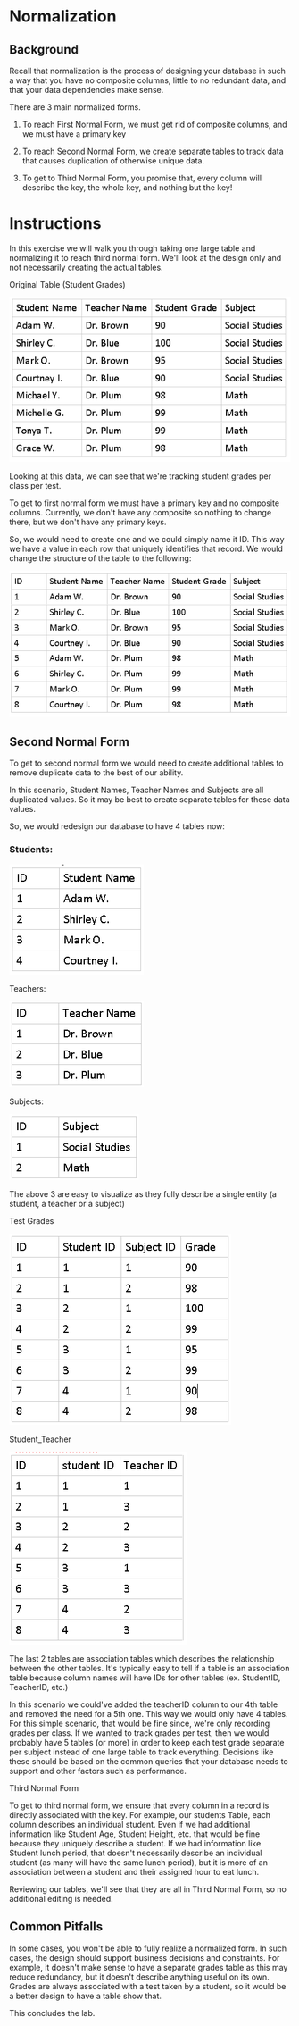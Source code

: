 # Normalization

Background
----------

Recall that normalization is the process of designing your database in such a way that you have no composite columns, little to no redundant data, and that your data dependencies make sense.

There are 3 main normalized forms.

1.  To reach First Normal Form, we must get rid of composite columns, and we must have a primary key
    
2.  To reach Second Normal Form, we create separate tables to track data that causes duplication of otherwise unique data.
    
3.  To get to Third Normal Form, you promise that, every column will describe the key, the whole key, and nothing but the key!
    

Instructions
============

In this exercise we will walk you through taking one large table and normalizing it to reach third normal form. We'll look at the design only and not necessarily creating the actual tables.

Original Table (Student Grades)

![](./../../images/image-1.png)

Looking at this data, we can see that we're tracking student grades per class per test.

To get to first normal form we must have a primary key and no composite columns. Currently, we don't have any composite so nothing to change there, but we don't have any primary keys.

So, we would need to create one and we could simply name it ID. This way we have a value in each row that uniquely identifies that record. We would change the structure of the table to the following:

![](./../../images/image-2.png)

Second Normal Form
------------------

To get to second normal form we would need to create additional tables to remove duplicate data to the best of our ability.

In this scenario, Student Names, Teacher Names and Subjects are all duplicated values. So it may be best to create separate tables for these data values.

So, we would redesign our database to have 4 tables now:

### Students:

![](./../../images/image-3.png)

Teachers:

![](./../../images/image-4.png)

Subjects:

![](./../../images/image-5.png)

The above 3 are easy to visualize as they fully describe a single entity (a student, a teacher or a subject)

Test Grades

![](./../../images/image-6.png)

Student\_Teacher

![](./../../images/image-7.png)

The last 2 tables are association tables which describes the relationship between the other tables. It's typically easy to tell if a table is an association table because column names will have IDs for other tables (ex. StudentID, TeacherID, etc.)

In this scenario we could've added the teacherID column to our 4th table and removed the need for a 5th one. This way we would only have 4 tables. For this simple scenario, that would be fine since, we're only recording grades per class. If we wanted to track grades per test, then we would probably have 5 tables (or more) in order to keep each test grade separate per subject instead of one large table to track everything. Decisions like these should be based on the common queries that your database needs to support and other factors such as performance.

Third Normal Form

To get to third normal form, we ensure that every column in a record is directly associated with the key. For example, our students Table, each column describes an individual student. Even if we had additional information like Student Age, Student Height, etc. that would be fine because they uniquely describe a student. If we had information like Student lunch period, that doesn't necessarily describe an individual student (as many will have the same lunch period), but it is more of an association between a student and their assigned hour to eat lunch.

Reviewing our tables, we'll see that they are all in Third Normal Form, so no additional editing is needed.

Common Pitfalls
---------------

In some cases, you won't be able to fully realize a normalized form. In such cases, the design should support business decisions and constraints. For example, it doesn't make sense to have a separate grades table as this may reduce redundancy, but it doesn't describe anything useful on its own. Grades are always associated with a test taken by a student, so it would be a better design to have a table show that.

This concludes the lab.

